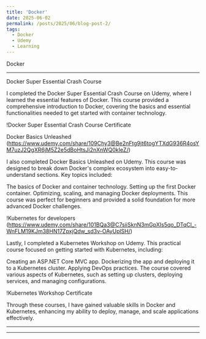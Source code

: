 ```yaml
---
title: 'Docker'
date: 2025-06-02
permalink: /posts/2025/06/blog-post-2/
tags:
  - Docker
  - Udemy
  - Learning
---
```



Docker 

------


Docker Super Essential Crash Course

I completed the Docker Super Essential Crash Course on Udemy, where I learned the essential features of Docker. This course provided a comprehensive introduction to Docker, covering the basics and essential functionalities needed to get started with container technology.

!Docker Super Essential Crash Course Certificate 


Docker Basics Unleashed (https://www.udemy.com/share/109Chy3@Be2nFtg9jt6togYTXdG936R4osYM7uzJ2QgXR6jM5Z2e5dBoHtsJi2nXnWQ0kIeZ/)

I also completed Docker Basics Unleashed on Udemy. This course was designed to break down Docker's complex ecosystem into easy-to-understand sections. Key topics included:

The basics of Docker and container technology.
Setting up the first Docker container.
Optimizing, scaling, and managing Docker deployments.
This course was perfect for beginners and provided a solid foundation for more advanced Docker challenges.

!Kubernetes for developers (https://www.udemy.com/share/101BQa3@C7siiSknN3mGpXIs5qo_DTqCl_-WnFLM19KJm38HN17ZpxjQdw_sd3v-OAyUplSH/)


Lastly, I completed a Kubernetes Workshop on Udemy. This practical course focused on getting started with Kubernetes, including:

Creating an ASP.NET Core MVC app.
Dockerizing the app and deploying it to a Kubernetes cluster.
Applying DevOps practices.
The course covered various aspects of Kubernetes, such as setting up clusters, deploying services, and managing configurations.

!Kubernetes Workshop Certificate

Through these courses, I have gained valuable skills in Docker and Kubernetes, enhancing my ability to deploy, manage, and scale applications effectively.


 _ _ _ _ _ _ _ _ _ _ _ _ _ _ _ _ _ _ _ _ _ _ _ _ _ _ _ _ _ _ _ _ _ _ 

 _ _ _ _ _ _ _ _ _ _ _ _ _ _ _ _ _ _ _ _ _ _ _ _ _ _ _ _ _ _ _ _ _ _ 





